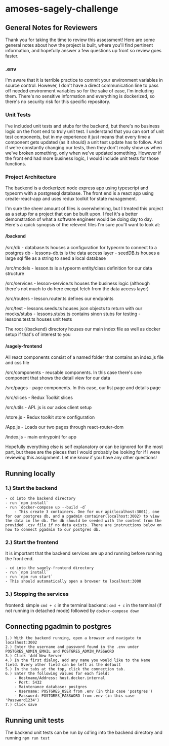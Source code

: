 # amoses-sagely-challenge

## General Notes for Reviewers

Thank you for taking the time to review this assessment! Here are some general notes about how the project is built, where you'll find pertinent information, and hopefully answer a few questions up front so review goes faster.

### .env

I'm aware that it is terrible practice to commit your environment variables in source control. However, I don't have a direct communication line to pass off needed environment variables so for the sake of ease, I'm including them. There's no sensitive information and everything is dockerized, so there's no security risk for this specific repository.

### Unit Tests

I've included unit tests and stubs for the backend, but there's no business logic on the front end to truly unit test. I understand that you can sort of unit test components, but in my experience it just means that every time a component gets updated (as it should) a unit test update has to follow. And if we're constantly changing our tests, then they don't really show us when we've broken something, only when we've updated something. However if the front end had more business logic, I would include unit tests for those functions.

### Project Architecture

The backend is a dockerized node express app using typescript and typeorm with a postgresql database.
The front end is a react app using create-react-app and uses redux toolkit for state management.

I'm sure the sheer amount of files is overwhelming, but I treated this project as a setup for a project that can be built upon. I feel it's a better demonstration of what a software engineer would be doing day to day. Here's a quick synopsis of the relevent files I'm sure you'll want to look at:

#### /backend

/src/db - database.ts houses a configuration for typeorm to connect to a postgres db - lessons-db.ts is the data access layer - seedDB.ts houses a large sql file as a string to seed a local database

/src/models - lesson.ts is a typeorm entity/class definition for our data structure

/src/services - lesson-service.ts houses the business logic (although there's not much to do here except fetch from the data access layer)

/src/routers - lesson.router.ts defines our endpoints

/src/test - lessons.seeds.ts houses json objects to return with our mocks/stubs - lessons.stubs.ts contains sinon stubs for testing - lessons.test.ts houses unit tests

The root (/backend) directory houses our main index file as well as docker setup if that's of interest to you

#### /sagely-frontend

All react components consist of a named folder that contains an index.js file and css file

/src/components - reusable components. In this case there's one component that shows the detail view for our data

/src/pages - page components. In this case, our list page and details page

/src/slices - Redux Toolkit slices

/src/utils - API. js is our axios client setup

/store.js - Redux toolkit store configuration

/App.js - Loads our two pages through react-router-dom

/index.js - main entrypoint for app

Hopefully everything else is self explanatory or can be ignored for the most part, but these are the pieces that I would probably be looking for if I were reviewing this assignment. Let me know if you have any other questions!

## Running locally

### 1.) Start the backend

    - cd into the backend directory
    - run `npm install`
    - run `docker-compose up --build -d`
        - This create 3 containers. One for our api(localhost:3001), one for our postgres db, and a pgadmin container(localhost:3002) to view the data in the db. The db should be seeded with the content from the provided .csv file if no data exists. There are instructions below on how to connect pgadmin to our postgres db.

### 2.) Start the frontend

It is important that the backend services are up and running before running the front end.

    - cd into the sagely-frontend directory
    - run `npm install`
    - run `npm run start`
    - This should automatically open a browser to localhost:3000

### 3.) Stopping the services

frontend: simple `cmd + c` in the terminal
backend: `cmd + c` in the terminal (if not running in detached mode) followed by `docker-compose down`

## Connecting pgadmin to postgres

    1.) With the backend running, open a browser and navigate to localhost:3002
    2.) Enter the username and password found in the .env under POSTGRES_ADMIN_EMAIL and POSTGRES_ADMIN_PASSWORD
    3.) Click 'Add New Server'
    4.) In the first dialog, add any name you would like to the Name field. Every other field can be left as the default
    5.) In the tabs at the top, click the connection tab.
    6.) Enter the following values for each field:
        - Hostname/Address: host.docker.internal
        - Port: 5432
        - Maintenance database: postgres
        - Username: POSTGRES_USER from .env (in this case 'postgres')
        - Password: POSTGRES_PASSWORD from .env (in this case 'Password1234')
    7.) Click save

## Running unit tests

The backend unit tests can be run by cd'ing into the backend directory and running `npm run test`
